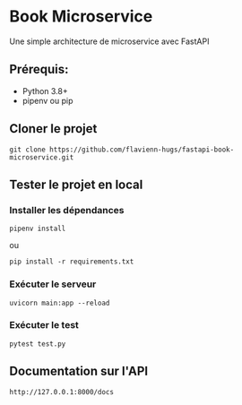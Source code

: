 # Book Microservice

Une simple architecture de microservice avec FastAPI


## Prérequis:

- Python 3.8+
- pipenv ou pip

##  Cloner le projet

```
git clone https://github.com/flavienn-hugs/fastapi-book-microservice.git
```

## Tester le projet en local

### Installer les dépendances

```Utilisateur de pipenv
pipenv install
```
ou
```Utilisateur de pip
pip install -r requirements.txt
```

### Exécuter le serveur

```
uvicorn main:app --reload
```

### Exécuter le test

```
pytest test.py
```

## Documentation sur l'API

```
http://127.0.0.1:8000/docs
```
